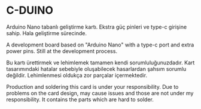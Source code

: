 # C-DUINO
Arduino Nano tabanlı geliştirme kartı. Ekstra güç pinleri ve type-c girişine sahip. Hala geliştirme sürecinde.  

A development board based on "Arduino Nano" with a type-c port and extra power pins. Still at the development process.

Bu kartı ürettirmek ve lehimlemek tamamen kendi sorumluluğunuzdadır. 
Kart tasarımındaki hatalar sebebiyle oluşabilecek hasarlardan şahsım sorumlu değildir.
Lehimlenmesi oldukça zor parçalar içermektedir. 

Production and soldering this card is under your responsibility. 
Due to problems on the card design, may cause issues and those are not under my responsibility.
It contains the parts which are hard to solder. 

